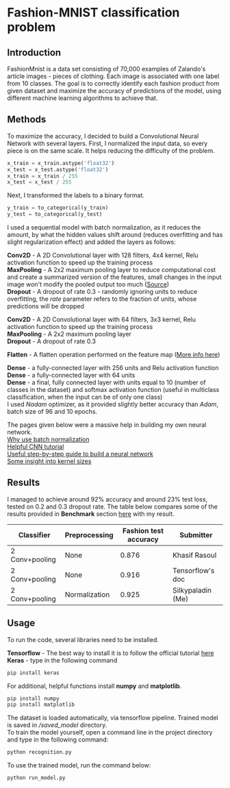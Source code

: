 # Fashion-MNIST classification problem

## Introduction

FashionMnist is a data set consisting of 70,000 examples of Zalando's article images - pieces of clothing. Each image is associated with one label from 10 classes.
The goal is to correctly identify each fashion product from given dataset and maximize the accuracy of predictions of the model, using different machine learning algorithms to achieve that.

## Methods

To maximize the accuracy, I decided to build a Convolutional Neural Network with several layers. First, I normalized the input data, so every piece is on the same scale. It helps reducing the difficulty of the problem.
```python
x_train = x_train.astype('float32')
x_test = x_test.astype('float32')
x_train = x_train / 255
x_test = x_test / 255
```
Next, I transformed the labels to a binary format.
```python
y_train = to_categorical(y_train)
y_test = to_categorical(y_test)
```
I used a sequential model with batch normalization, as it reduces the amount, by what the hidden values shift around (reduces overfitting and has slight regularization effect) and added the layers as follows: 

**Conv2D** - A 2D Convolutional layer with 128 filters, 4x4 kernel, Relu activation function to speed up the training process  
**MaxPooling** - A 2x2 maximum pooling layer to reduce computational cost and create a summarized version of the features, small changes in the input image won't modify the pooled output too much ([Source](https://machinelearningmastery.com/pooling-layers-for-convolutional-neural-networks/))  
**Dropout** - A dropout of rate 0.3 - randomly ignoring units to reduce overfitting, the *rate* parameter refers to the fraction of units, whose predictions will be dropped

**Conv2D** - A 2D Convolutional layer with 64 filters, 3x3 kernel, Relu activation function to speed up the training process  
**MaxPooling** - A 2x2 maximum pooling layer  
**Dropout** - A dropout of rate 0.3

**Flatten** - A flatten operation performed on the feature map ([More info here](https://www.superdatascience.com/convolutional-neural-networks-cnn-step-3-flattening/))

**Dense** - a fully-connected layer with 256 units and Relu activation function  
**Dense** - a fully-connected layer with 64 units  
**Dense** - a final, fully connected layer with units equal to 10 (number of classes in the dataset) and softmax activation function (useful in multiclass classification, when the input can be of only one class)  
I used *Nadam* optimizer, as it provided slightly better accuracy than *Adam*, batch size of 96 and 10 epochs.

The pages given below were a massive help in building my own neural network.  
[Why use batch normalization](https://towardsdatascience.com/batch-normalization-in-neural-networks-1ac91516821c)  
[Helpful CNN tutorial](https://medium.com/datadriveninvestor/implementing-convolutional-neural-network-using-tensorflow-for-fashion-mnist-caa99e423371)  
[Useful step-by-step guide to build a neural network](https://towardsdatascience.com/a-guide-to-an-efficient-way-to-build-neural-network-architectures-part-i-hyper-parameter-8129009f131b)  
[Some insight into kernel sizes](https://towardsdatascience.com/deciding-optimal-filter-size-for-cnns-d6f7b56f9363)


## Results

I managed to achieve around 92% accuracy and around 23% test loss, tested on 0.2 and 0.3 dropout rate. The table below compares some of the results provided in **Benchmark** section [here](https://github.com/zalandoresearch/fashion-mnist) with my result.

| Classifier     | Preprocessing | Fashion test accuracy | Submitter         |
|----------------|---------------|-----------------------|-------------------|
| 2 Conv+pooling | None          | 0.876                 | Khasif Rasoul     |
| 2 Conv+pooling | None          | 0.916                 | Tensorflow's doc  |
| 2 Conv+pooling | Normalization | 0.925                 | Silkypaladin (Me) |

## Usage

To run the code, several libraries need to be installed.

**Tensorflow** - The best way to install it is to follow the official tutorial [here](https://www.tensorflow.org/install/pip)  
**Keras** - type in the following command
```bash
pip install keras
```

For additional, helpful functions install **numpy** and **matplotlib**.

```bash
pip install numpy
pip install matplotlib
```

The dataset is loaded automatically, via tensorflow pipeline. Trained model is saved in */saved_model* directory.  
To train the model yourself, open a command line in the project directory and type in the following command:
```bash
python recognition.py
```
To use the trained model, run the command below:
```bash
python run_model.py
```


